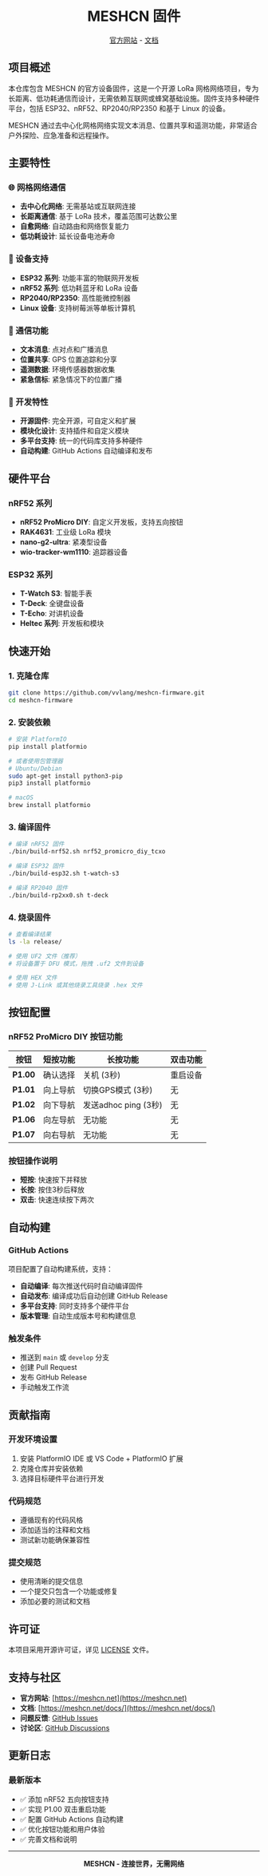 <div align="center" markdown="1">

<h1>MESHCN 固件</h1>

</div>

</div>

<div align="center">
	<a href="https://meshcn.net">官方网站</a>
	-
	<a href="https://meshcn.net/docs/">文档</a>
</div>

## 项目概述

本仓库包含 MESHCN 的官方设备固件，这是一个开源 LoRa 网格网络项目，专为长距离、低功耗通信而设计，无需依赖互联网或蜂窝基础设施。固件支持多种硬件平台，包括 ESP32、nRF52、RP2040/RP2350 和基于 Linux 的设备。

MESHCN 通过去中心化网格网络实现文本消息、位置共享和遥测功能，非常适合户外探险、应急准备和远程操作。

## 主要特性

### 🌐 网格网络通信
- **去中心化网络**: 无需基站或互联网连接
- **长距离通信**: 基于 LoRa 技术，覆盖范围可达数公里
- **自愈网络**: 自动路由和网络恢复能力
- **低功耗设计**: 延长设备电池寿命

### 📱 设备支持
- **ESP32 系列**: 功能丰富的物联网开发板
- **nRF52 系列**: 低功耗蓝牙和 LoRa 设备
- **RP2040/RP2350**: 高性能微控制器
- **Linux 设备**: 支持树莓派等单板计算机

### 💬 通信功能
- **文本消息**: 点对点和广播消息
- **位置共享**: GPS 位置追踪和分享
- **遥测数据**: 环境传感器数据收集
- **紧急信标**: 紧急情况下的位置广播

### 🔧 开发特性
- **开源固件**: 完全开源，可自定义和扩展
- **模块化设计**: 支持插件和自定义模块
- **多平台支持**: 统一的代码库支持多种硬件
- **自动构建**: GitHub Actions 自动编译和发布

## 硬件平台

### nRF52 系列
- **nRF52 ProMicro DIY**: 自定义开发板，支持五向按钮
- **RAK4631**: 工业级 LoRa 模块
- **nano-g2-ultra**: 紧凑型设备
- **wio-tracker-wm1110**: 追踪器设备

### ESP32 系列
- **T-Watch S3**: 智能手表
- **T-Deck**: 全键盘设备
- **T-Echo**: 对讲机设备
- **Heltec 系列**: 开发板和模块

## 快速开始

### 1. 克隆仓库
```bash
git clone https://github.com/vvlang/meshcn-firmware.git
cd meshcn-firmware
```

### 2. 安装依赖
```bash
# 安装 PlatformIO
pip install platformio

# 或者使用包管理器
# Ubuntu/Debian
sudo apt-get install python3-pip
pip3 install platformio

# macOS
brew install platformio
```

### 3. 编译固件
```bash
# 编译 nRF52 固件
./bin/build-nrf52.sh nrf52_promicro_diy_tcxo

# 编译 ESP32 固件
./bin/build-esp32.sh t-watch-s3

# 编译 RP2040 固件
./bin/build-rp2xx0.sh t-deck
```

### 4. 烧录固件
```bash
# 查看编译结果
ls -la release/

# 使用 UF2 文件（推荐）
# 将设备置于 DFU 模式，拖拽 .uf2 文件到设备

# 使用 HEX 文件
# 使用 J-Link 或其他烧录工具烧录 .hex 文件
```

## 按钮配置

### nRF52 ProMicro DIY 按钮功能
| 按钮 | 短按功能 | 长按功能 | 双击功能 |
|------|----------|----------|----------|
| **P1.00** | 确认选择 | 关机 (3秒) | 重启设备 |
| **P1.01** | 向上导航 | 切换GPS模式 (3秒) | 无 |
| **P1.02** | 向下导航 | 发送adhoc ping (3秒) | 无 |
| **P1.06** | 向左导航 | 无功能 | 无 |
| **P1.07** | 向右导航 | 无功能 | 无 |

### 按钮操作说明
- **短按**: 快速按下并释放
- **长按**: 按住3秒后释放
- **双击**: 快速连续按下两次

## 自动构建

### GitHub Actions
项目配置了自动构建系统，支持：

- **自动编译**: 每次推送代码时自动编译固件
- **自动发布**: 编译成功后自动创建 GitHub Release
- **多平台支持**: 同时支持多个硬件平台
- **版本管理**: 自动生成版本号和构建信息

### 触发条件
- 推送到 `main` 或 `develop` 分支
- 创建 Pull Request
- 发布 GitHub Release
- 手动触发工作流

## 贡献指南

### 开发环境设置
1. 安装 PlatformIO IDE 或 VS Code + PlatformIO 扩展
2. 克隆仓库并安装依赖
3. 选择目标硬件平台进行开发

### 代码规范
- 遵循现有的代码风格
- 添加适当的注释和文档
- 测试新功能确保兼容性

### 提交规范
- 使用清晰的提交信息
- 一个提交只包含一个功能或修复
- 添加必要的测试和文档

## 许可证

本项目采用开源许可证，详见 [LICENSE](LICENSE) 文件。

## 支持与社区

- **官方网站**: [https://meshcn.net](https://meshcn.net)
- **文档**: [https://meshcn.net/docs/](https://meshcn.net/docs/)
- **问题反馈**: [GitHub Issues](https://github.com/vvlang/meshcn-firmware/issues)
- **讨论区**: [GitHub Discussions](https://github.com/vvlang/meshcn-firmware/discussions)

## 更新日志

### 最新版本
- ✅ 添加 nRF52 五向按钮支持
- ✅ 实现 P1.00 双击重启功能
- ✅ 配置 GitHub Actions 自动构建
- ✅ 优化按钮功能和用户体验
- ✅ 完善文档和说明

---

<div align="center">
	<strong>MESHCN - 连接世界，无需网络</strong>
</div>